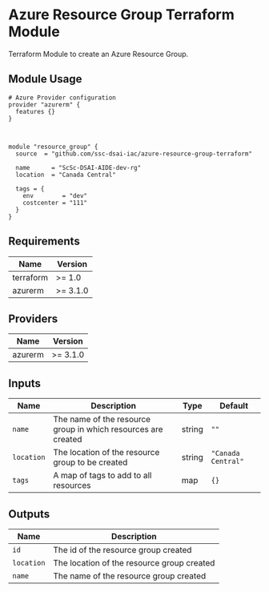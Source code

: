 # Azure Resource Group Terraform Module

Terraform Module to create an Azure Resource Group.

## Module Usage

```hcl
# Azure Provider configuration
provider "azurerm" {
  features {}
}



module "resource_group" {
  source  = "github.com/ssc-dsai-iac/azure-resource-group-terraform"

  name      = "ScSc-DSAI-AIDE-dev-rg"
  location  = "Canada Central"

  tags = {
    env        = "dev"
    costcenter = "111"
  }
}
```

## Requirements

| Name | Version |
|------|---------|
| terraform | >= 1.0 |
| azurerm | >= 3.1.0 |

## Providers

| Name | Version |
|------|---------|
| azurerm | >= 3.1.0 |

## Inputs

Name | Description | Type | Default
---- | ----------- | ---- | -------
`name`|The name of the resource group in which resources are created|string|`""`
`location`|The location of the resource group to be created|string| `"Canada Central"`
`tags`|A map of tags to add to all resources|map|`{}`

## Outputs

Name | Description
---- | -----------
`id`|The id of the resource group created
`location`|The location of the resource group created
`name`|The name of the resource group created
